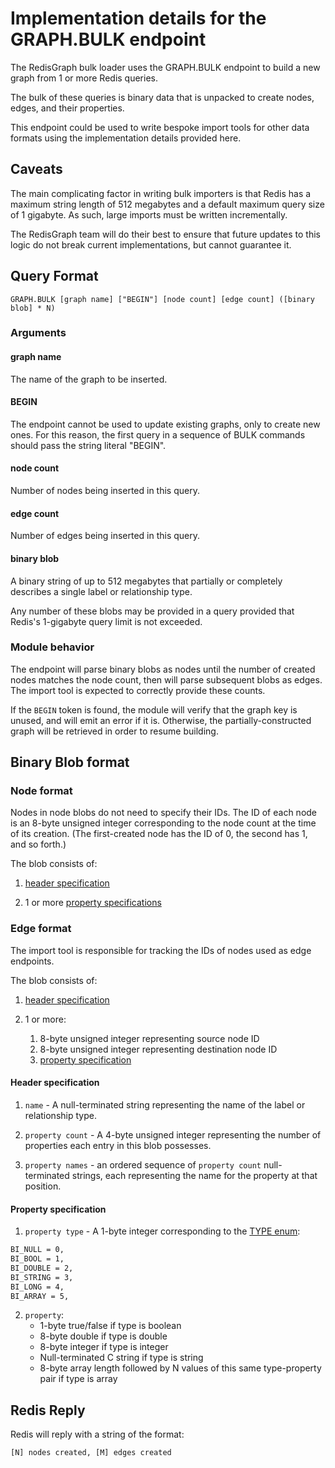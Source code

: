 # Implementation details for the GRAPH.BULK endpoint

The RedisGraph bulk loader uses the GRAPH.BULK endpoint to build a new graph from 1 or more Redis queries.

The bulk of these queries is binary data that is unpacked to create nodes, edges, and their properties.

This endpoint could be used to write bespoke import tools for other data formats using the implementation details provided here.

## Caveats
The main complicating factor in writing bulk importers is that Redis has a maximum string length of 512 megabytes and a default maximum query size of 1 gigabyte. As such, large imports must be written incrementally.

The RedisGraph team will do their best to ensure that future updates to this logic do not break current implementations, but cannot guarantee it.

## Query Format

```
GRAPH.BULK [graph name] ["BEGIN"] [node count] [edge count] ([binary blob] * N)
```

### Arguments
#### graph name
The name of the graph to be inserted.

#### BEGIN
The endpoint cannot be used to update existing graphs, only to create new ones. For this reason, the first query in a sequence of BULK commands should pass the string literal "BEGIN".

#### node count
Number of nodes being inserted in this query.

#### edge count
Number of edges being inserted in this query.

#### binary blob
A binary string of up to 512 megabytes that partially or completely describes a single label or relationship type.

Any number of these blobs may be provided in a query provided that Redis's 1-gigabyte query limit is not exceeded.

### Module behavior
The endpoint will parse binary blobs as nodes until the number of created nodes matches the node count, then will parse subsequent blobs as edges. The import tool is expected to correctly provide these counts.

If the `BEGIN` token is found, the module will verify that the graph key is unused, and will emit an error if it is. Otherwise, the partially-constructed graph will be retrieved in order to resume building.

## Binary Blob format

### Node format
Nodes in node blobs do not need to specify their IDs. The ID of each node is an 8-byte unsigned integer corresponding to the node count at the time of its creation. (The first-created node has the ID of 0, the second has 1, and so forth.)

The blob consists of:

1. [header specification](#header-specification)

2. 1 or more [property specifications](#property-specification)

### Edge format
The import tool is responsible for tracking the IDs of nodes used as edge endpoints.

The blob consists of:

1. [header specification](#header-specification)

2. 1 or more:
    1. 8-byte unsigned integer representing source node ID
    2. 8-byte unsigned integer representing destination node ID
	3. [property specification](#property-specification)


#### Header specification
1. `name` - A null-terminated string representing the name of the label or relationship type.

2. `property count` - A 4-byte unsigned integer representing the number of properties each entry in this blob possesses.

3. `property names` - an ordered sequence of `property count` null-terminated strings, each representing the name for the property at that position.

#### Property specification
1. `property type` - A 1-byte integer corresponding to the [TYPE enum](https://github.com/RedisGraph/RedisGraph/blob/master/src/bulk_insert/bulk_insert.c#L14-L23):
```sh
BI_NULL = 0,
BI_BOOL = 1,
BI_DOUBLE = 2,
BI_STRING = 3,
BI_LONG = 4,
BI_ARRAY = 5,
```

2. `property`:
    * 1-byte true/false if type is boolean
    * 8-byte double if type is double
    * 8-byte integer if type is integer
    * Null-terminated C string if type is string
    * 8-byte array length followed by N values of this same type-property pair if type is array


## Redis Reply
Redis will reply with a string of the format:
```
[N] nodes created, [M] edges created
```
